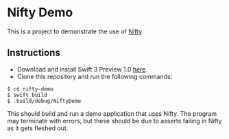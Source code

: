 # Nifty Demo

This is a project to demonstrate the use of 
    [Nifty](https://github.com/philipce/nifty).

## Instructions

- Download and install Swift 3 Preview 1.0 
    [here](https://swift.org/download/#snapshots).
- Clone this repository and run the following commands:

```
$ cd nifty-demo
$ swift build
$ .build/debug/NiftyDemo
```

This should build and run a demo application that uses Nifty. The program may 
terminate with errors, but these should be due to asserts failing in Nifty as 
it gets fleshed out.
    

